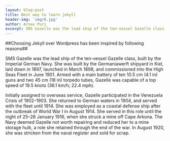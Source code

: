 ```yaml
---
layout: blog-post
title: Best way to learn jekyll
header-img: 'img/6.jpg'
author: Arnav Puri
excerpt: SMS Gazelle was the lead ship of the ten-vessel Gazelle class, built by the Imperial German Navy.
---
```

##Choosing Jekyll over Wordpress has been inspired by following reasons##

SMS Gazelle was the lead ship of the ten-vessel Gazelle class, built by the Imperial German Navy. She was built by the Germaniawerft shipyard in Kiel, laid down in 1897, launched in March 1898, and commissioned into the High Seas Fleet in June 1901. Armed with a main battery of ten 10.5 cm (4.1 in) guns and two 45 cm (18 in) torpedo tubes, Gazelle was capable of a top speed of 19.5 knots (36.1 km/h; 22.4 mph).

Initially assigned to overseas service, Gazelle participated in the Venezuela Crisis of 1902–1903. She returned to German waters in 1904, and served with the fleet until 1914. She was employed as a coastal defense ship after the outbreak of World War I in August 1914. She served in this role until the night of 25–26 January 1916, when she struck a mine off Cape Arkona. The Navy deemed Gazelle not worth repairing and reduced her to a mine storage hulk, a role she retained through the end of the war. In August 1920, she was stricken from the naval register and sold for scrap.